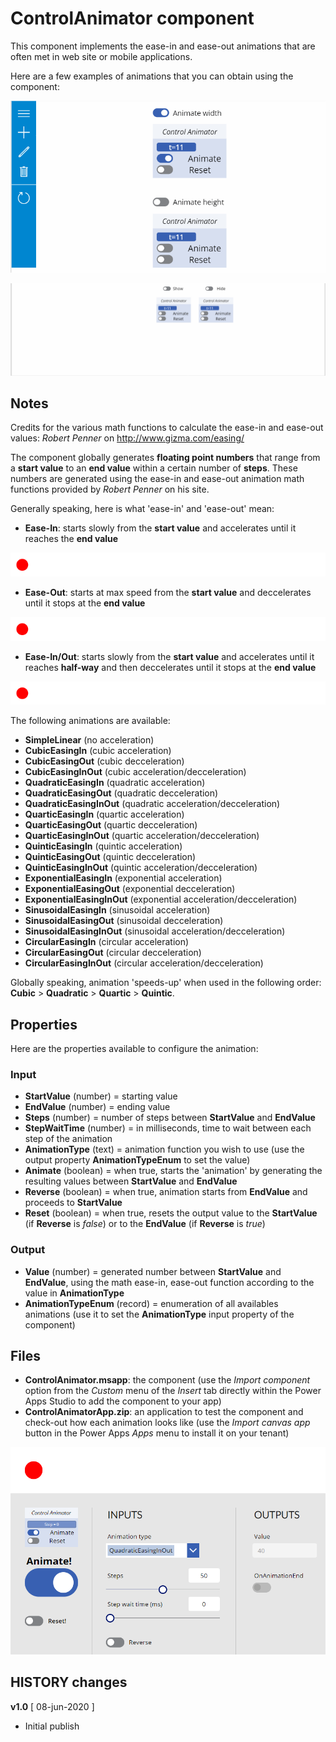 # ControlAnimator component
This component implements the ease-in and ease-out animations that are often met in web site or mobile applications.

Here are a few examples of animations that you can obtain using the component:

![HamburgerMenuAnimation](images/ControlAnimatorSampleHamburger.gif)

![PopupAnimation](images/ControlAnimatorSamplePopup.gif)

## Notes
Credits for the various math functions to calculate the ease-in and ease-out values: *Robert Penner* on http://www.gizma.com/easing/

The component globally generates **floating point numbers** that range from a **start value** to an **end value** within a certain number of **steps**. These numbers are generated using the ease-in and ease-out animation math functions provided by *Robert Penner* on his site.

Generally speaking, here is what 'ease-in' and 'ease-out' mean:
- **Ease-In**: starts slowly from the **start value** and accelerates until it reaches the **end value**

![EaseInAnimation](images/ControlAnimatorEaseIn.gif)

- **Ease-Out**: starts at max speed from the **start value** and deccelerates until it stops at the **end value**

![EaseOutAnimation](images/ControlAnimatorEaseOut.gif)

- **Ease-In/Out**: starts slowly from the **start value** and accelerates until it reaches **half-way** and then deccelerates until it stops at the **end value**

![EaseInOutAnimation](images/ControlAnimatorEaseInOut.gif)

The following animations are available:
- **SimpleLinear** (no acceleration)
- **CubicEasingIn** (cubic acceleration)
- **CubicEasingOut** (cubic decceleration)
- **CubicEasingInOut** (cubic acceleration/decceleration)
- **QuadraticEasingIn** (quadratic acceleration)
- **QuadraticEasingOut** (quadratic decceleration)
- **QuadraticEasingInOut** (quadratic acceleration/decceleration)
- **QuarticEasingIn** (quartic acceleration)
- **QuarticEasingOut** (quartic decceleration)
- **QuarticEasingInOut** (quartic acceleration/decceleration)
- **QuinticEasingIn** (quintic acceleration)
- **QuinticEasingOut** (quintic decceleration)
- **QuinticEasingInOut** (quintic acceleration/decceleration)
- **ExponentialEasingIn** (exponential acceleration)
- **ExponentialEasingOut** (exponential decceleration)
- **ExponentialEasingInOut** (exponential acceleration/decceleration)
- **SinusoidalEasingIn** (sinusoidal acceleration)
- **SinusoidalEasingOut** (sinusoidal decceleration)
- **SinusoidalEasingInOut** (sinusoidal acceleration/decceleration)
- **CircularEasingIn** (circular acceleration)
- **CircularEasingOut** (circular decceleration)
- **CircularEasingInOut** (circular acceleration/decceleration)

Globally speaking, animation 'speeds-up' when used in the following order: **Cubic** > **Quadratic** > **Quartic** > **Quintic**.

## Properties
Here are the properties available to configure the animation:
### Input
- **StartValue** (number) = starting value
- **EndValue** (number) = ending value
- **Steps** (number) = number of steps between **StartValue** and **EndValue**
- **StepWaitTime** (number) = in milliseconds, time to wait between each step of the animation
- **AnimationType** (text) = animation function you wish to use (use the output property **AnimationTypeEnum** to set the value)
- **Animate** (boolean) = when true, starts the 'animation' by generating the resulting values between **StartValue** and **EndValue**
- **Reverse** (boolean) = when true, animation starts from **EndValue** and proceeds to **StartValue**
- **Reset** (boolean) = when true, resets the output value to the **StartValue** (if **Reverse** is *false*) or to the **EndValue** (if **Reverse** is *true*)

### Output
- **Value** (number) = generated number between **StartValue** and **EndValue**, using the math ease-in, ease-out function according to the value in **AnimationType**
- **AnimationTypeEnum** (record) = enumeration of all availables animations (use it to set the **AnimationType** input property of the component)

## Files
- **ControlAnimator.msapp**: the component (use the *Import component* option from the *Custom* menu of the *Insert* tab directly within the Power Apps Studio to add the component to your app)
- **ControlAnimatorApp.zip**: an application to test the component and check-out how each animation looks like (use the *Import canvas app* button in the Power Apps *Apps* menu to install it on your tenant)

![ControlAnimatorApp](images/ControlAnimator.png)

## HISTORY changes
**v1.0** [ 08-jun-2020 ]
- Initial publish